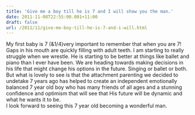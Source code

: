 ```yaml
---
title: 'Give me a boy till he is 7 and I will show you the man.'
date: 2011-11-08T22:55:00.001+11:00
draft: false
url: /2011/11/give-me-boy-till-he-is-7-and-i-will.html
---
```


My first baby is 7 (&1/4)very important to remember that when you are 7! Gaps in his mouth are quickly filling with adult teeth. I am starting to really struggle when we wrestle. He is starting to be better at things like ballet and piano than I ever have been. We are heading towards making decisions in his life that might change his options in the future. Singing or ballet or both.  
But what is lovely to see is that the attachment parenting we decided to undetake 7 years ago has helped to create an independent emotionally balanced 7 year old boy who has many friends of all ages and a stunning confidence and optimism that will see that His future will be dynamic and what he wants it to be.  
I look forward to seeing this 7 year old becoming a wonderful man.